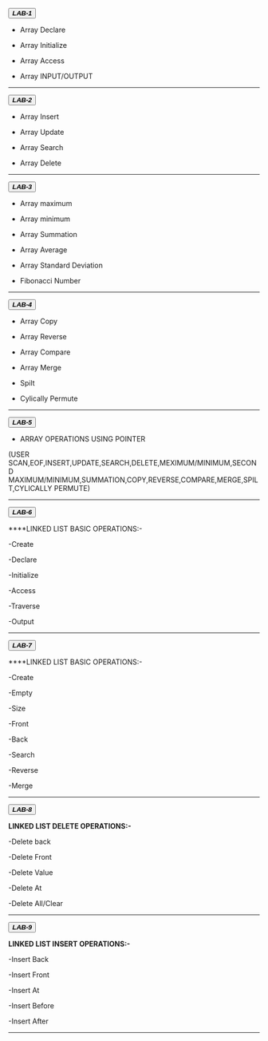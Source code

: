  <button class="button-save large">_**LAB-1**_</button>

  - Array Declare 

  - Array Initialize

  - Array Access

  - Array INPUT/OUTPUT

---
 
 <button class="button-save large">_**LAB-2**_</button>

  - Array Insert

  - Array Update

  - Array Search

  - Array Delete

---

 <button class="button-save large">_**LAB-3**_</button>


 - Array maximum

 - Array minimum

 - Array Summation

 - Array Average

 - Array Standard Deviation

 - Fibonacci Number

---

 <button class="button-save large">_**LAB-4**_</button>


 - Array Copy

 - Array Reverse

 - Array Compare

 - Array Merge

 - Spilt

 - Cylically Permute

---

 <button class="button-save large">_**LAB-5**_</button>


  - ARRAY OPERATIONS USING POINTER

 (USER SCAN,EOF,INSERT,UPDATE,SEARCH,DELETE,MEXIMUM/MINIMUM,SECOND MAXIMUM/MINIMUM,SUMMATION,COPY,REVERSE,COMPARE,MERGE,SPILT,CYLICALLY PERMUTE)

---
 <button class="button-save large">_**LAB-6**_</button>
 
****LINKED LIST BASIC OPERATIONS:-

-Create
    
-Declare
    
-Initialize
    
-Access
    
-Traverse
    
-Output

---
 <button class="button-save large">_***LAB-7***_</button>

****LINKED LIST BASIC OPERATIONS:-
 
-Create
    
-Empty
    
-Size
    
-Front
    
-Back
    
-Search
    
-Reverse
    
-Merge

 ---
 <button class="button-save large">_***LAB-8***_</button>

****LINKED LIST DELETE OPERATIONS:-****

-Delete back

-Delete Front

-Delete Value

-Delete At

-Delete All/Clear

---

<button class="button-save large">_***LAB-9***_</button>

****LINKED LIST INSERT OPERATIONS:-****

-Insert Back

-Insert Front

-Insert At

-Insert Before

-Insert After

---
 
 

